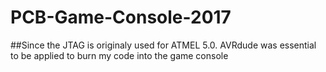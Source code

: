 # PCB-Game-Console-2017
##Since the JTAG is originaly used for ATMEL 5.0. AVRdude was essential to be applied to burn my code into the game console
